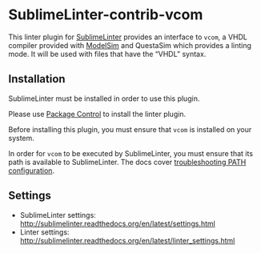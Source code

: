 SublimeLinter-contrib-vcom
================================

This linter plugin for [SublimeLinter](https://github.com/SublimeLinter/SublimeLinter) provides an interface to `vcom`, a VHDL compiler provided with [ModelSim](https://www.mentor.com/products/fv/modelsim/) and QuestaSim which provides a linting mode. It will be used with files that have the “VHDL” syntax.

## Installation
SublimeLinter must be installed in order to use this plugin. 

Please use [Package Control](https://packagecontrol.io) to install the linter plugin.

Before installing this plugin, you must ensure that `vcom` is installed on your system.

In order for `vcom` to be executed by SublimeLinter, you must ensure that its path is available to SublimeLinter. The docs cover [troubleshooting PATH configuration](http://sublimelinter.readthedocs.io/en/latest/troubleshooting.html#finding-a-linter-executable).

## Settings
- SublimeLinter settings: http://sublimelinter.readthedocs.org/en/latest/settings.html
- Linter settings: http://sublimelinter.readthedocs.org/en/latest/linter_settings.html
